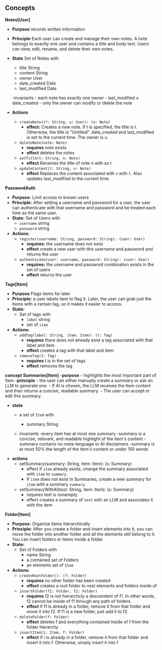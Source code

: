 
## Concepts

**Notes[User]**
- **Purpose** records written information
- **Principle** Each user can create and manage their own notes.
A note belongs to exactly one user and contains a title and body text.
Users can view, edit, rename, and delete their own notes.
- **State** Set of Notes with
    - title String
    - content String
    - owner User
    - date_created Date
    - last_modified Date

    -invariants
        - each note has exactly one owner
        - last_modified ≥ date_created
        - only the owner can modify or delete the note
- **Actions**
    - `createNote(t?: String, u: User): (n: Note)`
        - **effect:** Creates a new note.  If t is specified, the title is t.  Otherwise, the title is "Untitled".  date_created and last_modified is set to the current time.  The owner is u.  
    - `deleteNote(note: Note)`
        - **requires** note exists
        - **effect** deletes the notes
    - `setTitle(t: String, n: Note)`
        - **effect** Renames the title of note n with as t 
    - `updateContent(t: String, n: Note)`
        - **effect** Replaces the content associated with `n` with `t`.  Also updates last_modified to the current time.

**PasswordAuth**  
- **Purpose:** Limit access to known users  
- **Principle:** After setting a username and password for a user, the user can authenticate with that username and password and be treated each time as the same user.
- **State:** Set of Users with 
    - `username` string
    - `password` string  
- **Actions:**
    - `register(username: String, password: String): (user: User)`
        - **requires:** the username does not exist
        - **effect** create a new user with this username and password and returns the user  
    - `authenticate(user: username, password: String): (user: User)`
        - **requires:** the username and password combination exists in the set of users
        - **effect** returns the user


**Tags[Item]** 
- **Purpose** Flags items for later 
- **Principle:** a user labels item to flag it.  Later, the user can grab just the items with a certain tag, so it makes it easier to access.
- **State:** 
    - Set of tags with 
        - `label` string
        - set of `item` 
- **Actions:**
    - `addTag(label: String, item: Item): (t: Tag)`
        - **requires** there does not already exist a tag associated with that label and item
        - **effect** creates a tag with that label and item
    - `removeTag(t: Tag)`
        - **requires** t is in the set of tags
        - **effect** removes the tag

**concept Summaries[Item]**
-**purpose**
    - highlights the most important part of Item
-**principle**
    - the user can either manually create a summary or ask an LLM to generate one. 
    - If AI is chosen, the LLM receives the Item content and then returns a concise, readable summary. 
    - The user can accept or edit this summary.
- **state**
    - a set of `Item` with 
        - summary String  

    - invariants
        -every item has at most one summary
        -summary is a concise, relevant, and readable highlight of the item's content
        -summary contains no meta-language or AI disclaimers
        -summary is at most 50% the length of the item's content or under 150 words
- **actions**
    - setSummary(summary: String, item: Item): (s: Summary)
        - effect if `item` already exists, change the summary associated with `item` to `summary`.  
        - If `item` does not exist in Summaries, create a new summary for `item` with a summary `summary`.
    - setSummaryWithAI(text: String, item: Item): (s: Summary)
        - requires text is nonempty
        - effect creates a summary of `text` with an LLM and associates it with the item


**Folder[Item]**  
- **Purpose:** Organize items hierarchically  
- **Principle:** After you create a folder and insert elements into it, you can move the folder into another folder and all the elements still belong to it.  You can insert folders or items inside a folder.
- **State:** 
    - Set of Folders with 
        - name String
        - a contained set of Folders
        - an elements set of `Item`
- **Actions:** 
    - `createRootFolder(): (f: Folder)`
        - **requires** no other folder has been created
        - **effect** creates a root folder to nest elements and folders inside of
    - `insertFolder(f1: Folder, f2: Folder)`
        - **requires** f2 is not hierarchcly a descendent of f1.  In other words, f2 cannot be inside of f1 through any path of folders.
        - **effect** if f1 is already in a folder, remove it from that folder and move it into f2.  If f1 is a new folder, just add it to f2.
    - `deleteFolder(f: Folder)`
        - **effect** deletes f and everything contained inside of f from the folder hierarchy 
    - `insertItem(i: Item, f: Folder)`
        - **effect** if i is already in a folder, remove it from that folder and insert it into f.  Otherwise, simply insert it into f
